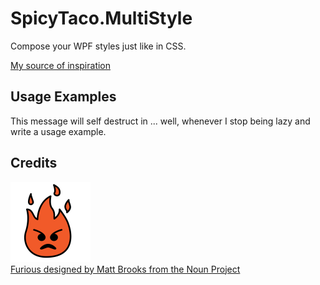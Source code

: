 SpicyTaco.MultiStyle
==================

Compose your WPF styles just like in CSS.

[My source of inspiration](http://web.archive.org/web/20101125040337/http://bea.stollnitz.com/blog/?p=384)

Usage Examples
--------------

This message will self destruct in ... well, whenever I stop being lazy and write a usage example.

Credits
-------

<img src="icon/icon_61620.png" alt="Icon" style="width: 128px; height: 128px;"/><br/>
[Furious designed by Matt Brooks from the Noun Project](http://thenounproject.com/Mattebrooks/icon/61620/)
